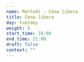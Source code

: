 ```yaml
---
name: Martedì - Cena libera
title: Cena libera
day: tuesday
weight: 5
start_time: 19:00
end_time: 21:00
draft: false
context: ""
---
```

